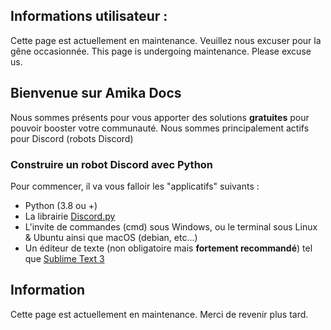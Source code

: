 ## Informations utilisateur :
Cette page est actuellement en maintenance. Veuillez nous excuser pour la gêne occasionnée.
This page is undergoing maintenance. Please excuse us.

## Bienvenue sur Amika Docs

Nous sommes présents pour vous apporter des solutions __gratuites__ pour pouvoir booster votre communauté. Nous sommes principalement actifs pour Discord (robots Discord)


### Construire un robot Discord avec Python
Pour commencer, il va vous falloir les "applicatifs" suivants :
- Python (3.8 ou +)
- La librairie [Discord.py](https://www.google.com/url?sa=t&rct=j&q=&esrc=s&source=web&cd=&cad=rja&uact=8&ved=2ahUKEwii8pep9cvwAhVS8uAKHXPaDn8QFjAAegQIBRAD&url=https%3A%2F%2Fpypi.org%2Fproject%2Fdiscord.py%2F&usg=AOvVaw0sFQbUdvquBIXAxl7Tfz7R)
- L'invite de commandes (cmd) sous Windows, ou le terminal sous Linux & Ubuntu ainsi que macOS (debian, etc...)
- Un éditeur de texte (non obligatoire mais **fortement recommandé**) tel que [Sublime Text 3](https://www.sublimetext.com)

## Information
Cette page est actuellement en maintenance. Merci de revenir plus tard.
